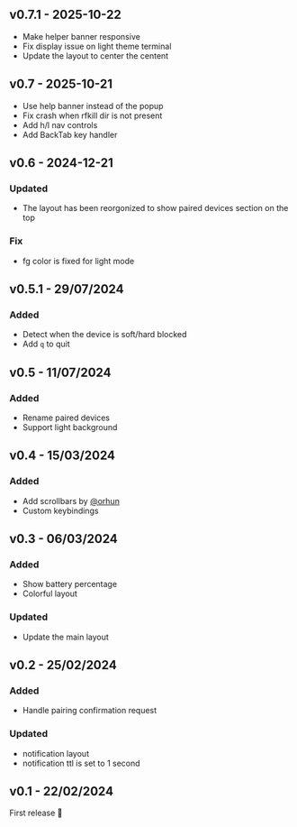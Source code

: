 ## v0.7.1 - 2025-10-22

- Make helper banner responsive
- Fix display issue on light theme terminal
- Update the layout to center the centent

## v0.7 - 2025-10-21

- Use help banner instead of the popup
- Fix crash when rfkill dir is not present
- Add h/l nav controls
- Add BackTab key handler

## v0.6 - 2024-12-21

### Updated

- The layout has been reorgonized to show paired devices section on the top

### Fix

- fg color is fixed for light mode

## v0.5.1 - 29/07/2024

### Added

- Detect when the device is soft/hard blocked
- Add `q` to quit

## v0.5 - 11/07/2024

### Added

- Rename paired devices
- Support light background

## v0.4 - 15/03/2024

### Added

- Add scrollbars by [@orhun](https://github.com/orhun/)
- Custom keybindings

## v0.3 - 06/03/2024

### Added

- Show battery percentage
- Colorful layout

### Updated

- Update the main layout

## v0.2 - 25/02/2024

### Added

- Handle pairing confirmation request

### Updated

- notification layout
- notification ttl is set to 1 second

## v0.1 - 22/02/2024

First release 🎉
